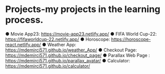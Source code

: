 # Projects-my projects in the learning process.
●	Movie App23:  https://movie-app23.netlify.app/ 
●	FIFA World Cup-22: https://fifaworldcup-22.netlify.app/ 
●	Horoscope:  https://horoscope-react.netlify.app/
●	Weather App: https://mdemirci571.github.io/weather_App/
●	Checkout Page: https://mdemirci571.github.io/checkout_page/
●	Parallax Web Page : https://mdemirci571.github.io/parallax_avatar/
●	Calculator: https://mdemirci571.github.io/calculator/

